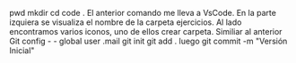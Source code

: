 pwd
mkdir
cd
code .
El anterior comando me lleva a VsCode. En la parte izquiera se visualiza el nombre de la carpeta ejercicios. Al lado encontramos varios iconos, uno de ellos crear carpeta.
Similiar al anterior
Git config - - global user .mail 
git init
git add . luego git commit -m "Versión Inicial"